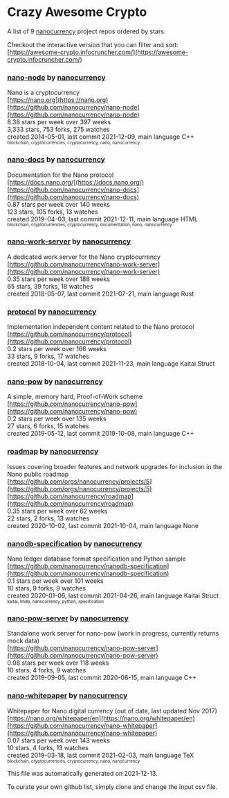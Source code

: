 # Crazy Awesome Crypto
A list of 9 [nanocurrency](https://github.com/nanocurrency) project repos ordered by stars.  

Checkout the interactive version that you can filter and sort: 
[https://awesome-crypto.infocruncher.com/](https://awesome-crypto.infocruncher.com/)  


### [nano-node](https://github.com/nanocurrency/nano-node) by [nanocurrency](https://github.com/nanocurrency)  
Nano is a cryptocurrency  
[https://nano.org](https://nano.org)  
[https://github.com/nanocurrency/nano-node](https://github.com/nanocurrency/nano-node)  
8.38 stars per week over 397 weeks  
3,333 stars, 753 forks, 275 watches  
created 2014-05-01, last commit 2021-12-09, main language C++  
<sub><sup>blockchain, cryptocurrencies, cryptocurrency, nano, nanocurrency</sup></sub>


### [nano-docs](https://github.com/nanocurrency/nano-docs) by [nanocurrency](https://github.com/nanocurrency)  
Documentation for the Nano protocol  
[https://docs.nano.org/](https://docs.nano.org/)  
[https://github.com/nanocurrency/nano-docs](https://github.com/nanocurrency/nano-docs)  
0.87 stars per week over 140 weeks  
123 stars, 105 forks, 13 watches  
created 2019-04-03, last commit 2021-12-11, main language HTML  
<sub><sup>blockchain, cryptocurrencies, cryptocurrency, documentation, nano, nanocurrency</sup></sub>


### [nano-work-server](https://github.com/nanocurrency/nano-work-server) by [nanocurrency](https://github.com/nanocurrency)  
A dedicated work server for the Nano cryptocurrency  
[https://github.com/nanocurrency/nano-work-server](https://github.com/nanocurrency/nano-work-server)  
0.35 stars per week over 188 weeks  
65 stars, 39 forks, 18 watches  
created 2018-05-07, last commit 2021-07-21, main language Rust  


### [protocol](https://github.com/nanocurrency/protocol) by [nanocurrency](https://github.com/nanocurrency)  
Implementation independent content related to the Nano protocol  
[https://github.com/nanocurrency/protocol](https://github.com/nanocurrency/protocol)  
0.2 stars per week over 166 weeks  
33 stars, 9 forks, 17 watches  
created 2018-10-04, last commit 2021-11-23, main language Kaitai Struct  


### [nano-pow](https://github.com/nanocurrency/nano-pow) by [nanocurrency](https://github.com/nanocurrency)  
A simple, memory hard, Proof-of-Work scheme  
[https://github.com/nanocurrency/nano-pow](https://github.com/nanocurrency/nano-pow)  
0.2 stars per week over 135 weeks  
27 stars, 6 forks, 15 watches  
created 2019-05-12, last commit 2019-10-08, main language C++  


### [roadmap](https://github.com/nanocurrency/roadmap) by [nanocurrency](https://github.com/nanocurrency)  
Issues covering broader features and network upgrades for inclusion in the Nano public roadmap  
[https://github.com/orgs/nanocurrency/projects/5](https://github.com/orgs/nanocurrency/projects/5)  
[https://github.com/nanocurrency/roadmap](https://github.com/nanocurrency/roadmap)  
0.35 stars per week over 62 weeks  
22 stars, 2 forks, 13 watches  
created 2020-10-02, last commit 2021-10-04, main language None  


### [nanodb-specification](https://github.com/nanocurrency/nanodb-specification) by [nanocurrency](https://github.com/nanocurrency)  
Nano ledger database format specification and Python sample  
[https://github.com/nanocurrency/nanodb-specification](https://github.com/nanocurrency/nanodb-specification)  
0.1 stars per week over 101 weeks  
10 stars, 9 forks, 9 watches  
created 2020-01-06, last commit 2021-04-26, main language Kaitai Struct  
<sub><sup>kaitai, lmdb, nanocurrency, python, specification</sup></sub>


### [nano-pow-server](https://github.com/nanocurrency/nano-pow-server) by [nanocurrency](https://github.com/nanocurrency)  
Standalone work server for nano-pow (work in progress, currently returns mock data)  
[https://github.com/nanocurrency/nano-pow-server](https://github.com/nanocurrency/nano-pow-server)  
0.08 stars per week over 118 weeks  
10 stars, 4 forks, 9 watches  
created 2019-09-05, last commit 2020-06-15, main language C++  


### [nano-whitepaper](https://github.com/nanocurrency/nano-whitepaper) by [nanocurrency](https://github.com/nanocurrency)  
Whitepaper for Nano digital currency (out of date, last updated Nov 2017)  
[https://nano.org/whitepaper/en](https://nano.org/whitepaper/en)  
[https://github.com/nanocurrency/nano-whitepaper](https://github.com/nanocurrency/nano-whitepaper)  
0.07 stars per week over 143 weeks  
10 stars, 4 forks, 13 watches  
created 2019-03-18, last commit 2021-02-03, main language TeX  
<sub><sup>blockchain, cryptocurrencies, cryptocurrency, nano, nanocurrency</sup></sub>


This file was automatically generated on 2021-12-13.  

To curate your own github list, simply clone and change the input csv file.  